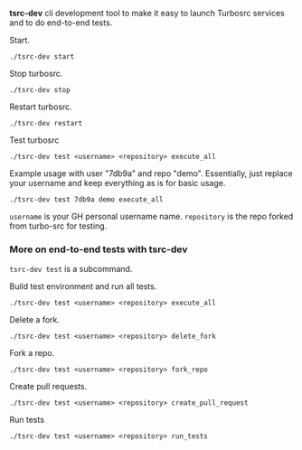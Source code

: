 **tsrc-dev** cli development tool to make it easy to launch Turbosrc services and to do end-to-end tests.

Start.

```
./tsrc-dev start
```

Stop turbosrc.

```
./tsrc-dev stop
```

Restart turbosrc.

```
./tsrc-dev restart
```

Test turbosrc

```
./tsrc-dev test <username> <repository> execute_all
````

Example usage with user "7db9a" and repo "demo". Essentially, just replace your username and keep everything as is for basic usage.

```
./tsrc-dev test 7db9a demo execute_all
````

`username` is your GH personal username name. `repository` is the repo forked from turbo-src for testing.

### More on end-to-end tests with tsrc-dev

`tsrc-dev test` is a subcommand.

Build test environment and run all tests.

```
./tsrc-dev test <username> <repository> execute_all
````

Delete a fork.

```
./tsrc-dev test <username> <repository> delete_fork
````

Fork a repo.

```
./tsrc-dev test <username> <repository> fork_repo
````

Create pull requests.

```
./tsrc-dev test <username> <repository> create_pull_request
````

Run tests
```
./tsrc-dev test <username> <repository> run_tests
```